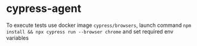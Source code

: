 # cypress-agent
To execute tests use docker image `cypress/browsers`, launch command `npm install && npx cypress run --browser chrome` and set required env variables

